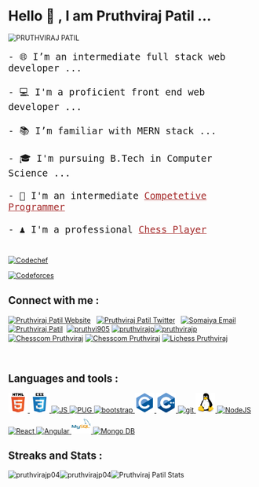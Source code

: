 <h1>
Hello 👋 , I am Pruthviraj Patil ... 
</h1>

<p align="left"> <img src="https://komarev.com/ghpvc/?username=pruthvirajp04&label=Profile%20views&color=0e75b6&style=flat" alt="PRUTHVIRAJ PATIL" /> </p>
  <p style="font-family: monospace; font-size: 1.2rem;">
          - 🌐 I’m an intermediate full stack web developer ... <br> <br>
            - 💻 I'm a proficient front end web developer ... <br> <br>
            - 📚 I’m familiar with MERN stack  ...<br> <br>
            - 🎓 I'm pursuing B.Tech in Computer Science ...<br> <br>
            - 🌸 I'm an intermediate <a href = "https://www.codechef.com/users/pruthvirajp" style="color: brown;" >Competetive Programmer </a> <br> <br>
            - ♟️  I'm a professional <a href = "https://www.chess.com/member/pruthvirajpatil04" style="color: brown;"> Chess Player </a>  <br><br>
  
  
  [![Codechef](https://img.shields.io/badge/dynamic/json?&color=1f8acb&logo=codechef&label=Codechef&url=https://competitive-coding-api.herokuapp.com/api/codechef/pruthvirajp&query=%24.rating&prefix=Rating%20&style=for-the-badge&cacheSeconds=86400)](https://www.codechef.com/users/pruthvirajp)
  
[![Codeforces](https://img.shields.io/badge/dynamic/json?&color=1f8acb&logo=codeforces&label=Codeforces&url=https://competitive-coding-api.herokuapp.com/api/codeforces/pruthvirajp&query=%24.rating&prefix=Rating%20&style=for-the-badge&cacheSeconds=86400)](https://codeforces.com/profile/pruthvirajp)  
</p>
 
<h2> Connect with me :   </h2>

 <a href="https://pruthvirajp04.github.io/" target="_blank"><img align="center" src="https://encrypted-tbn0.gstatic.com/images?q=tbn:ANd9GcQ3cBi_GN5rsU8CYpaafdjJqD9FFH-_MDjOtw&usqp=CAU" alt="Pruthviraj Patil Website" height="30" width="35" /></a> &nbsp;
  <a href="https://twitter.com/pruthvi905/" target="_blank"><img align="center" src="https://encrypted-tbn0.gstatic.com/images?q=tbn:ANd9GcTfxvDXIgN7eO9I1id_-O6_n-zibpQXoHIy9A&usqp=CAU" alt="Pruthviraj Patil Twitter" height="30" width="35" /></a> &nbsp;
 <a href="mailto:pruthviraj.p@somaiya.edu" target="_blank"><img align="center" src="https://upload.wikimedia.org/wikipedia/commons/thumb/7/7e/Gmail_icon_%282020%29.svg/2560px-Gmail_icon_%282020%29.svg.png" alt="Somaiya Email" height="30" width="35" /></a> &nbsp;
<a href="https://linkedin.com/in/pruthviraj-patil-a76962210/pruthviraj-patil-a76962210/" target="_blank"><img align="center" src="http://lofrev.net/wp-content/photos/2017/04/linkedin_logo-768x768.jpg" alt="Pruthviraj Patil" height="30" width="36" /></a> &nbsp;<a href="https://instagram.com/pruthvi905" target="blank"><img align="center" src="https://upload.wikimedia.org/wikipedia/commons/thumb/9/96/Instagram.svg/2048px-Instagram.svg.png" alt="pruthvi905" height="30" width="40" /></a> 
<a href="https://www.codechef.com/users/pruthvirajp" target="_blank"><img align="center" src="https://i.pinimg.com/originals/c5/d9/fc/c5d9fc1e18bcf039f464c2ab6cfb3eb6.jpg" alt="pruthvirajp" height="30" width="40" /></a><a href="https://codeforces.com/profile/pruthvirajp" target="_blank"><img align="center" src="https://art.npanuhin.me/SVG/Codeforces/Codeforces.colored.svg" alt="pruthvirajp" height="30" width="30" /></a>
<a href="https://leetcode.com/pruthvirajp04/" target="_blank"><img align="center" src="https://user-images.githubusercontent.com/36547915/97088991-45da5d00-1652-11eb-900f-80d106540f4f.png" alt="Chesscom Pruthviraj" height="30" width="40" /></a>
<a href="https://www.chess.com/member/pruthvirajpatil04" target="_blank"><img align="center" src="https://images.chesscomfiles.com/uploads/v1/images_users/tiny_mce/SamCopeland/phpmeXx6V.png" alt="Chesscom Pruthviraj" height="30" width="40" /></a>
<a href="https://lichess.org/@/pruthvirajpatil04" target="_blank"><img align="center" src="https://upload.wikimedia.org/wikipedia/commons/a/af/Lichess_Logo.svg" alt="Lichess Pruthviraj" height="30" width="40" /></a>
 
  
 
  <br>
  
  
<h2> Languages and tools :   </h2>
<p align="left">

  <a href="https://en.wikipedia.org/wiki/HTML" target="_blank"> <img src="https://raw.githubusercontent.com/devicons/devicon/master/icons/html5/html5-original-wordmark.svg" alt="html5" width="40" height="40"/> </a>
 <a href="https://en.wikipedia.org/wiki/CSS" target="_blank"> <img src="https://raw.githubusercontent.com/devicons/devicon/master/icons/css3/css3-original-wordmark.svg" alt="css3" width="40" height="40"/> </a><a href="https://www.javascript.com/" target="_blank"> <img src="https://upload.wikimedia.org/wikipedia/commons/thumb/9/99/Unofficial_JavaScript_logo_2.svg/1024px-Unofficial_JavaScript_logo_2.svg.png" alt="JS" width="40" height="40"/> </a>
  <a href="https://pugjs.org/" target="_blank"> <img src="https://cdn.freebiesupply.com/logos/large/2x/pug-logo-png-transparent.png" alt="PUG" width="40" height="40"/> </a>
  <a href="https://www.python.org/" target="_blank"> <img src="https://upload.wikimedia.org/wikipedia/commons/thumb/0/0a/Python.svg/640px-Python.svg.png" alt="bootstrap" width="40" height="40"/> </a>
<a href="https://www.cprogramming.com/" target="_blank"> <img src="https://raw.githubusercontent.com/devicons/devicon/master/icons/c/c-original.svg" alt="c" width="40" height="40"/> </a> 
 <a href="https://cplusplus.com/" target="_blank"> <img src="https://raw.githubusercontent.com/devicons/devicon/master/icons/cplusplus/cplusplus-original.svg" alt="cplusplus" width="40" height="40"/> </a>
 <a href="https://git-scm.com/" target="_blank"> <img src="https://www.vectorlogo.zone/logos/git-scm/git-scm-icon.svg" alt="git" width="40" height="40"/> </a>
 <a href="https://www.linux.org/" target="_blank"> <img src="https://raw.githubusercontent.com/devicons/devicon/master/icons/linux/linux-original.svg" alt="linux" width="40" height="40"/> </a> <a href="https://nodejs.org/" target="_blank"> <img src="https://encrypted-tbn0.gstatic.com/images?q=tbn:ANd9GcRfOfptrC48Ggz3JC23XVvfUc6qPqMrkrGGZ5ajLqLDARAP15-8lnl4ETCV_BNdMoW7TjU&usqp=CAU" alt="NodeJS" width="40" height="40"/> </a><a href="https://reactjs.org/" target="_blank"> <img src="https://www.pinclipart.com/picdir/middle/387-3873569_catalyst-react-js-logo-svg-clipart.png" alt="React" width="40" height="40"/> </a> 
  <a href="https://angular.io/" target="_blank"> <img src="https://angular.io/assets/images/logos/angular/angular.png" alt="Angular" width="40" height="40"/> </a><a href="https://www.mysql.com/" target="_blank"> <img src="https://raw.githubusercontent.com/devicons/devicon/master/icons/mysql/mysql-original-wordmark.svg" alt="mysql" width="40" height="40"/> </a>  <a href="https://www.mongodb.com/" target="_blank"> <img src="https://upload.wikimedia.org/wikipedia/commons/thumb/9/93/MongoDB_Logo.svg/512px-MongoDB_Logo.svg.png" alt="Mongo DB" width="90" height="40"/> </a>
 
</p>


<h2> Streaks and Stats :   </h2> 
<img src="https://github-readme-stats.vercel.app/api?username=pruthvirajp04&theme=merko&show_icons=true" alt="Pruthviraj Patil Stats"> 
<img align="left" src="https://github-readme-stats.vercel.app/api/top-langs/?username=pruthvirajp04&layout=compact&theme=onedark" alt="pruthvirajp04" /> 
<img align="left" src="https://github-readme-streak-stats.herokuapp.com?user=pruthvirajp04&theme=onedark_format=M%20j%5B%2C%20Y%5D" alt="pruthvirajp04" />


